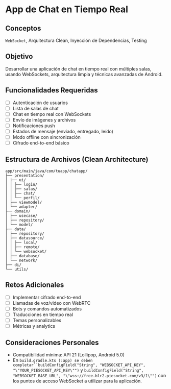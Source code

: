 # App de Chat en Tiempo Real

## Conceptos

`WebSocket`, Arquitectura Clean, Inyección de Dependencias, Testing

## Objetivo

Desarrollar una aplicación de chat en tiempo real con múltiples salas, usando WebSockets,
arquitectura limpia y técnicas avanzadas de Android.

## Funcionalidades Requeridas

- [ ] Autenticación de usuarios
- [ ] Lista de salas de chat
- [ ] Chat en tiempo real con WebSockets
- [ ] Envío de imágenes y archivos
- [ ] Notificaciones push
- [ ] Estados de mensaje (enviado, entregado, leído)
- [ ] Modo offline con sincronización
- [ ] Cifrado end-to-end básico

## Estructura de Archivos (Clean Architecture)

```
app/src/main/java/com/tuapp/chatapp/
├── presentation/
│ ├── ui/
│ │ ├── login/
│ │ ├── salas/
│ │ ├── chat/
│ │ └── perfil/
│ ├── viewmodel/
│ └── adapter/
├── domain/
│ ├── usecase/
│ ├── repository/
│ └── model/
├── data/
│ ├── repository/
│ ├── datasource/
│ │ ├── local/
│ │ ├── remote/
│ │ └── websocket/
│ ├── database/
│ └── network/
├── di/
└── utils/
```

## Retos Adicionales

- [ ] Implementar cifrado end-to-end
- [ ] Llamadas de voz/video con WebRTC
- [ ] Bots y comandos automatizados
- [ ] Traducciones en tiempo real
- [ ] Temas personalizables
- [ ] Métricas y analytics

## Consideraciones Personales

- Compatibilidad mínima: API 21 (Lollipop, Android 5.0)
- En
  `build.gradle.kts (:app) se deben completar``buildConfigField("String", "WEBSOCKET_API_KEY", "\"YOUR_PIESOCKET_API_KEY\"")`
  y `buildConfigField("String", "WEBSOCKET_BASE_URL", "\"wss://free.blr2.piesocket.com/v3/1\"")` con
  los puntos de acceso WebSocket a utilizar para la aplicación.
